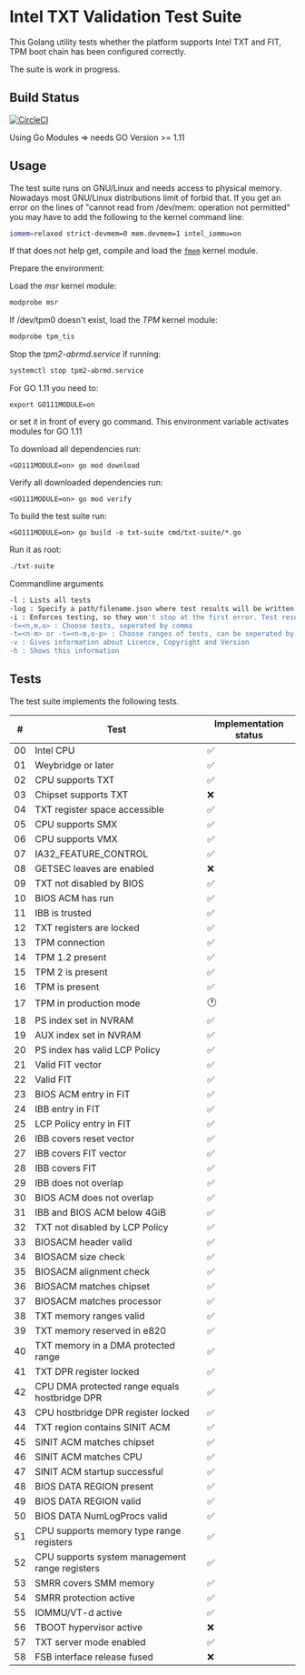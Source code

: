 Intel TXT Validation Test Suite
===============================

This Golang utility tests whether the platform supports Intel TXT and FIT, TPM
boot chain has been configured correctly.

The suite is work in progress.

Build Status
-----------
[![CircleCI](https://circleci.com/gh/9elements/txt-suite.svg?style=svg)](https://circleci.com/gh/9elements/txt-suite)


Using Go Modules => needs GO Version >= 1.11

Usage
-----

The test suite runs on GNU/Linux and needs access to physical memory. Nowadays
most GNU/Linux distributions limit of forbid that. If you get an error on the
lines of "cannot read from /dev/mem: operation not permitted" you may have to
add the following to the kernel command line:

```bash
iomem=relaxed strict-devmem=0 mem.devmem=1 intel_iommu=on
```

If that does not help get, compile and load the
[`fmem`](https://github.com/9elements/fmem) kernel module.

Prepare the environment:

Load the *msr* kernel module:
```bash
modprobe msr
```

If /dev/tpm0 doesn't exist, load the *TPM* kernel module:
```bash
modprobe tpm_tis
```

Stop the *tpm2-abrmd.service* if running:
```bash
systemctl stop tpm2-abrmd.service
```

For GO 1.11 you need to:
```
export GO111MODULE=on
```
or set it in front of every go command.
This environment variable activates modules for GO 1.11


To download all dependencies run:
```
<GO111MODULE=on> go mod download
```

Verify all downloaded dependencies run:
```
<GO111MODULE=on> go mod verify
```

To build the test suite run:

```
<GO111MODULE=on> go build -o txt-suite cmd/txt-suite/*.go
```

Run it as root:

```bash
./txt-suite
```

Commandline arguments
```bash
-l : Lists all tests
-log : Specify a path/filename.json where test results will be written (only in combination with test enforcing (-i option))
-i : Enforces testing, so they won't stop at the first error. Test results will be written to test_log.json
-t=<n,m,o> : Choose tests, seperated by comma
-t=<n-m> or -t=<n-m,o-p> : Choose ranges of tests, can be seperated by comma
-v : Gives information about Licence, Copyright and Version
-h : Shows this information
```

Tests
-----

The test suite implements the following tests.

|  # | Test                                             | Implementation status  |
| -- | ------------------------------------------------ | ---------------------- |
| 00 | Intel CPU                                        | :white_check_mark:     |
| 01 | Weybridge or later                               | :white_check_mark:     |
| 02 | CPU supports TXT                                 | :white_check_mark:     |
| 03 | Chipset supports TXT                             | :x:                    |
| 04 | TXT register space accessible                    | :white_check_mark:     |
| 05 | CPU supports SMX                                 | :white_check_mark:     |
| 06 | CPU supports VMX                                 | :white_check_mark:     |
| 07 | IA32_FEATURE_CONTROL                             | :white_check_mark:     |
| 08 | GETSEC leaves are enabled                        | :x:                    |
| 09 | TXT not disabled by BIOS                         | :white_check_mark:     |
| 10 | BIOS ACM has run                                 | :white_check_mark:     |
| 11 | IBB is trusted                                   | :white_check_mark:     |
| 12 | TXT registers are locked                         | :white_check_mark:     |
| 13 | TPM connection                                   | :white_check_mark:     |
| 14 | TPM 1.2 present                                  | :white_check_mark:     |
| 15 | TPM 2 is present                                 | :white_check_mark:     |
| 16 | TPM is present                                   | :white_check_mark:     |
| 17 | TPM in production mode                           | :clock1:               |
| 18 | PS index set in NVRAM                            | :white_check_mark:     |
| 19 | AUX index set in NVRAM                           | :white_check_mark:     |
| 20 | PS index has valid LCP Policy                    | :white_check_mark:     |
| 21 | Valid FIT vector                                 | :white_check_mark:     |
| 22 | Valid FIT                                        | :white_check_mark:     |
| 23 | BIOS ACM entry in FIT                            | :white_check_mark:     |
| 24 | IBB entry in FIT                                 | :white_check_mark:     |
| 25 | LCP Policy entry in FIT                          | :white_check_mark:     |
| 26 | IBB covers reset vector                          | :white_check_mark:     |
| 27 | IBB covers FIT vector                            | :white_check_mark:     |
| 28 | IBB covers FIT                                   | :white_check_mark:     |
| 29 | IBB does not overlap                             | :white_check_mark:     |
| 30 | BIOS ACM does not overlap                        | :white_check_mark:     |
| 31 | IBB and BIOS ACM below 4GiB                      | :white_check_mark:     |
| 32 | TXT not disabled by LCP Policy                   | :white_check_mark:     |
| 33 | BIOSACM header valid                             | :white_check_mark:     |
| 34 | BIOSACM size check                               | :white_check_mark:     |
| 35 | BIOSACM alignment check                          | :white_check_mark:     |
| 36 | BIOSACM matches chipset                          | :white_check_mark:     |
| 37 | BIOSACM matches processor                        | :white_check_mark:     |
| 38 | TXT memory ranges valid                          | :white_check_mark:     |
| 39 | TXT memory reserved in e820                      | :white_check_mark:     |
| 40 | TXT memory in a DMA protected range              | :white_check_mark:     |
| 41 | TXT DPR register locked                          | :white_check_mark:     |
| 42 | CPU DMA protected range equals hostbridge DPR    | :white_check_mark:     |
| 43 | CPU hostbridge DPR register locked               | :white_check_mark:     |
| 44 | TXT region contains SINIT ACM                    | :white_check_mark:     |
| 45 | SINIT ACM matches chipset                        | :white_check_mark:     |
| 46 | SINIT ACM matches CPU                            | :white_check_mark:     |
| 47 | SINIT ACM startup successful                     | :white_check_mark:     |
| 48 | BIOS DATA REGION present                         | :white_check_mark:     |
| 49 | BIOS DATA REGION valid                           | :white_check_mark:     |
| 50 | BIOS DATA NumLogProcs valid                      | :white_check_mark:     |
| 51 | CPU supports memory type range registers         | :white_check_mark:     |
| 52 | CPU supports system management range registers   | :white_check_mark:     |
| 53 | SMRR covers SMM memory                           | :white_check_mark:     |
| 54 | SMRR protection active                           | :white_check_mark:     |
| 55 | IOMMU/VT-d active                                | :white_check_mark:     |
| 56 | TBOOT hypervisor active                          | :x:                    |
| 57 | TXT server mode enabled                          | :white_check_mark:     |
| 58 | FSB interface release fused                      | :x:                    |
